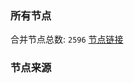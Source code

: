 ### 所有节点
合并节点总数: `2596`
[节点链接](https://raw.githubusercontent.com/rzhy1/11/master/sub/sub_merge_base64.txt)

### 节点来源